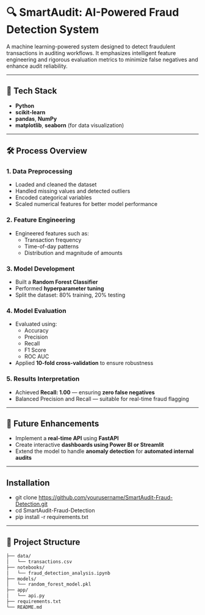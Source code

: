 # 🔍 SmartAudit: AI-Powered Fraud Detection System

A machine learning-powered system designed to detect fraudulent transactions in auditing workflows. It emphasizes intelligent feature engineering and rigorous evaluation metrics to minimize false negatives and enhance audit reliability.

---

## 🧠 Tech Stack

- **Python**
- **scikit-learn**
- **pandas**, **NumPy**
- **matplotlib**, **seaborn** (for data visualization)

---

## 🛠️ Process Overview

### 1. Data Preprocessing
- Loaded and cleaned the dataset
- Handled missing values and detected outliers
- Encoded categorical variables
- Scaled numerical features for better model performance

### 2. Feature Engineering
- Engineered features such as:
  - Transaction frequency
  - Time-of-day patterns
  - Distribution and magnitude of amounts

### 3. Model Development
- Built a **Random Forest Classifier**
- Performed **hyperparameter tuning**
- Split the dataset: 80% training, 20% testing

### 4. Model Evaluation
- Evaluated using:
  - Accuracy
  - Precision
  - Recall
  - F1 Score
  - ROC AUC
- Applied **10-fold cross-validation** to ensure robustness

### 5. Results Interpretation
- Achieved **Recall: 1.00** — ensuring **zero false negatives**
- Balanced Precision and Recall — suitable for real-time fraud flagging

---

## 🚀 Future Enhancements

- Implement a **real-time API** using **FastAPI**
- Create interactive **dashboards using Power BI or Streamlit**
- Extend the model to handle **anomaly detection** for **automated internal audits**

---

## Installation

- git clone https://github.com/yourusername/SmartAudit-Fraud-Detection.git
- cd SmartAudit-Fraud-Detection
- pip install -r requirements.txt


---

## 📁 Project Structure

```bash
├── data/
│   └── transactions.csv
├── notebooks/
│   └── fraud_detection_analysis.ipynb
├── models/
│   └── random_forest_model.pkl
├── app/
│   └── api.py
├── requirements.txt
└── README.md
